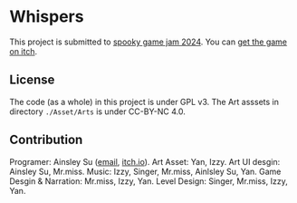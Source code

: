 # Whispers

This project is submitted to [spooky game jam 2024](https://itch.io/jam/spooky-jam-2024). You can [get the game on itch](https://singerx.itch.io/whispers).

## License

The code (as a whole) in this project is under GPL v3.
The Art asssets in directory `./Asset/Arts` is under CC-BY-NC 4.0.

## Contribution

Programer: Ainsley Su ([email](mailto:vhtmscyo@gmail.com), [itch.io](https://eainsley.itch.io/)).
Art Asset: Yan, Izzy.
Art UI desgin: Ainsley Su, Mr.miss.
Music: Izzy, Singer, Mr.miss, Ainlsley Su, Yan.
Game Desgin & Narration: Mr.miss, Izzy, Yan.
Level Design: Singer, Mr.miss, Izzy, Yan.

